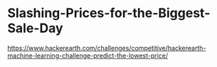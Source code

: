 # Slashing-Prices-for-the-Biggest-Sale-Day  
https://www.hackerearth.com/challenges/competitive/hackerearth-machine-learning-challenge-predict-the-lowest-price/
